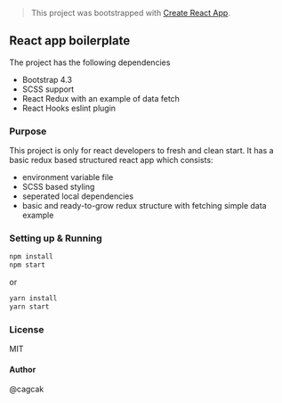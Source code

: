 > This project was bootstrapped with [Create React App](https://github.com/facebook/create-react-app).

## React app boilerplate

The project has the following dependencies

  - Bootstrap 4.3
  - SCSS support
  - React Redux with an example of data fetch
  - React Hooks eslint plugin

### Purpose

This project is only for react developers to fresh and clean start. It has a basic redux based structured react app which consists:

 - environment variable file
 - SCSS based styling
 - seperated local dependencies
 - basic and ready-to-grow redux structure with fetching simple data example

### Setting up & Running

```bash
npm install
npm start
```

or


```bash
yarn install
yarn start
```

### License
MIT

#### Author
@cagcak

